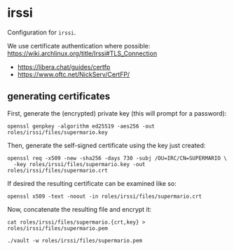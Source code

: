 # irssi

Configuration for `irssi`.

We use certificate authentication where possible:
https://wiki.archlinux.org/title/Irssi#TLS_Connection

- https://libera.chat/guides/certfp
- https://www.oftc.net/NickServ/CertFP/

## generating certificates

First, generate the (encrypted) private key (this will prompt for a password):

```shell
openssl genpkey -algorithm ed25519 -aes256 -out roles/irssi/files/supermario.key
```

Then, generate the self-signed certificate using the key just created:

```shell
openssl req -x509 -new -sha256 -days 730 -subj /OU=IRC/CN=SUPERMARIO \
  -key roles/irssi/files/supermario.key -out roles/irssi/files/supermario.crt
```

If desired the resulting certificate can be examined like so:

```shell
openssl x509 -text -noout -in roles/irssi/files/supermario.crt
```

Now, concatenate the resulting file and encrypt it:

```shell
cat roles/irssi/files/supermario.{crt,key} > roles/irssi/files/supermario.pem
```

```shell
./vault -w roles/irssi/files/supermario.pem
```

